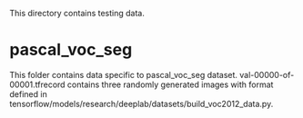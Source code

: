 This directory contains testing data.

# pascal_voc_seg
This folder contains data specific to pascal_voc_seg dataset. val-00000-of-00001.tfrecord contains
three randomly generated images with format defined in
tensorflow/models/research/deeplab/datasets/build_voc2012_data.py.
